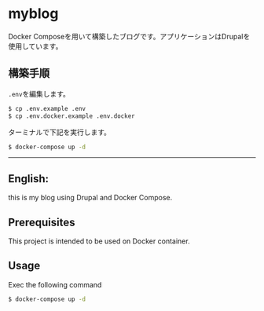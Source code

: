 # myblog
Docker Composeを用いて構築したブログです。アプリケーションはDrupalを使用しています。

## 構築手順
`.env`を編集します。

```bash
$ cp .env.example .env
$ cp .env.docker.example .env.docker
```

ターミナルで下記を実行します。

```bash
$ docker-compose up -d
```

---
## English:

this is my blog using Drupal and Docker Compose.

## Prerequisites
This project is intended to be used on Docker container.

## Usage
Exec the following command

```bash
$ docker-compose up -d
```
